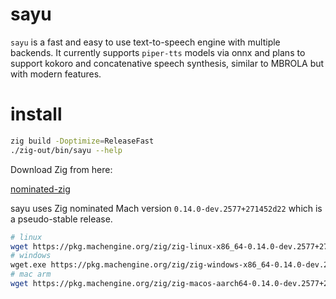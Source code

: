 # sayu

`sayu` is a fast and easy to use text-to-speech engine with multiple backends. It currently supports
`piper-tts` models via onnx and plans to support kokoro and concatenative speech synthesis, similar to
MBROLA but with modern features.

# install

```sh
zig build -Doptimize=ReleaseFast
./zig-out/bin/sayu --help
```

Download Zig from here:

[nominated-zig](https://machengine.org/docs/nominated-zig)

sayu uses Zig nominated Mach version `0.14.0-dev.2577+271452d22` which is a pseudo-stable release.

```sh
# linux
wget https://pkg.machengine.org/zig/zig-linux-x86_64-0.14.0-dev.2577+271452d22.tar.xz
# windows
wget.exe https://pkg.machengine.org/zig/zig-windows-x86_64-0.14.0-dev.2577+271452d22.zip
# mac arm
wget https://pkg.machengine.org/zig/zig-macos-aarch64-0.14.0-dev.2577+271452d22.tar.xz
```
